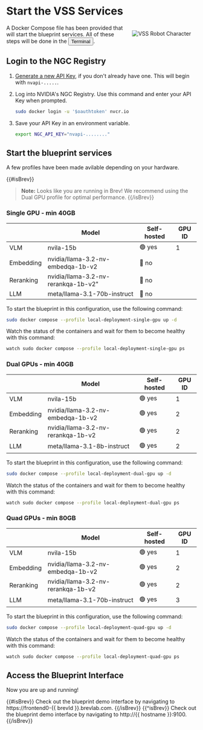 # Start the VSS Services

<img src="_static/robots/startup.png" alt="VSS Robot Character" style="float:right; max-width:350px;margin:15px;" />


A Docker Compose file has been provided that will start the blueprint services.
All of these steps will be done in the <button onclick="openNewTerminal();"><i class="fas fa-terminal"></i> Terminal</button>.

## Login to the NGC Registry

1. [Generate a new API Key](https://build.nvidia.com/settings/api-keys), if you don't already have one. This will begin with `nvapi-.....`.

1. Log into NVIDIA's NGC Registry. Use this command and enter your API Key when prompted.

    ```bash
    sudo docker login -u '$oauthtoken' nvcr.io
    ```

1. Save your API Key in an environment variable.

    ```bash
    export NGC_API_KEY="nvapi-........"
    ```

<!--fold:break -->

## Start the blueprint services

A few profiles have been made avilable depending on your hardware.

{{#isBrev}}
> **Note:** Looks like you are running in Brev! We recommend using the Dual GPU profile for optimal performance.
{{/isBrev}}

<!-- tabs:start -->

### **Single GPU - min 40GB**

|  | Model | Self-hosted | GPU ID |
| --- | --- | --- | -- |
| VLM | nvila-15b | 🟢 yes | 1 |
| Embedding | nvidia/llama-3.2-nv-embedqa-1b-v2 | 🔴 no | |
| Reranking | nvidia/llama-3.2-nv-rerankqa-1b-v2" | 🔴 no |
| LLM | meta/llama-3.1-70b-instruct | 🔴 no | |

To start the blueprint in this configuration, use the following command:

```bash
sudo docker compose --profile local-deployment-single-gpu up -d
```

Watch the status of the containers and wait for them to become healthy with this command:

```bash
watch sudo docker compose --profile local-deployment-single-gpu ps
```

### **Dual GPUs - min 40GB**

|  | Model | Self-hosted | GPU ID |
| --- | --- | --- | --- |
| VLM | nvila-15b | 🟢 yes | 1 |
| Embedding | nvidia/llama-3.2-nv-embedqa-1b-v2 | 🟢 yes | 2 |
| Reranking | nvidia/llama-3.2-nv-rerankqa-1b-v2 | 🟢 yes | 2 |
| LLM | meta/llama-3.1-8b-instruct | 🟢 yes | 2 |


To start the blueprint in this configuration, use the following command:

```bash
sudo docker compose --profile local-deployment-dual-gpu up -d
```

Watch the status of the containers and wait for them to become healthy with this command:

```bash
watch sudo docker compose --profile local-deployment-dual-gpu ps
```

### **Quad GPUs - min 80GB**

|  | Model | Self-hosted | GPU ID |
| --- | --- | --- | --- |
| VLM | nvila-15b | 🟢 yes | 1 |
| Embedding | nvidia/llama-3.2-nv-embedqa-1b-v2 | 🟢 yes | 2 |
| Reranking | nvidia/llama-3.2-nv-rerankqa-1b-v2 | 🟢 yes | 2 |
| LLM | meta/llama-3.1-70b-instruct | 🟢 yes | 3 |


To start the blueprint in this configuration, use the following command:

```bash
sudo docker compose --profile local-deployment-quad-gpu up -d
```

Watch the status of the containers and wait for them to become healthy with this command:

```bash
watch sudo docker compose --profile local-deployment-quad-gpu ps
```

<!-- tabs:end -->

<!--fold:break -->

## Access the Blueprint Interface

Now you are up and running!

{{#isBrev}}
Check out the blueprint demo interface by navigating to https://frontend0-{{ brevId }}.brevlab.com.
{{/isBrev}}
{{^isBrev}}
Check out the blueprint demo interface by navigating to http://{{ hostname }}:9100.
{{/isBrev}}
